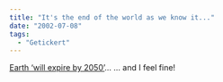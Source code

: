 ```yaml
---
title: "It's the end of the world as we know it..."
date: "2002-07-08"
tags:
  - "Getickert"
---
```


[Earth ‘will expire by 2050’](http://www.observer.co.uk/international/story/0,6903,750783,00.html)…
… and I feel fine!
